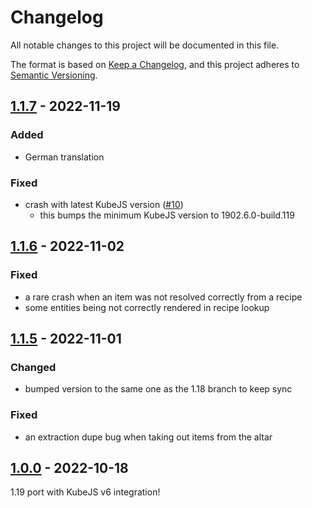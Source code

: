 # Changelog

All notable changes to this project will be documented in this file.

The format is based on [Keep a Changelog],
and this project adheres to [Semantic Versioning].

## [1.1.7] - 2022-11-19

### Added
- German translation

### Fixed
- crash with latest KubeJS version ([#10])
  - this bumps the minimum KubeJS version to 1902.6.0-build.119

<!-- Links -->
[#10]: https://github.com/AlmostReliable/summoningrituals-forge/pull/10

## [1.1.6] - 2022-11-02

### Fixed
- a rare crash when an item was not resolved correctly from a recipe
- some entities being not correctly rendered in recipe lookup

## [1.1.5] - 2022-11-01

### Changed
- bumped version to the same one as the 1.18 branch to keep sync

### Fixed
- an extraction dupe bug when taking out items from the altar

## [1.0.0] - 2022-10-18

1.19 port with KubeJS v6 integration!

<!-- Links -->
[keep a changelog]: https://keepachangelog.com/en/1.0.0/
[semantic versioning]: https://semver.org/spec/v2.0.0.html

<!-- Versions -->
[1.1.7]: https://github.com/AlmostReliable/summoningrituals-forge/releases/tag/v1.19-1.1.7
[1.1.6]: https://github.com/AlmostReliable/summoningrituals-forge/releases/tag/v1.19-1.1.6
[1.1.5]: https://github.com/AlmostReliable/summoningrituals-forge/releases/tag/v1.19-1.1.5
[1.0.0]: https://github.com/AlmostReliable/summoningrituals-forge/releases/tag/v1.19-1.0.0
